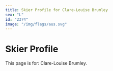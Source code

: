 ```yaml
---
title: Skier Profile for Clare-Louise Brumley
sex: "L"
id: "2374"
image: "/img/flags/aus.svg" 
---
```


# Skier Profile

This page is for: Clare-Louise Brumley.
    
